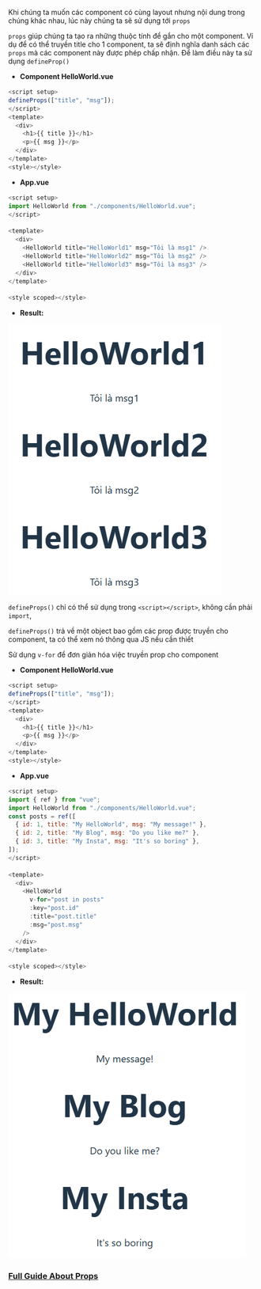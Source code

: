 Khi chúng ta muốn các component có cùng layout nhưng nội dung trong chúng khác nhau, lúc này chúng ta sẽ sử dụng tới `props`

`props` giúp chúng ta tạo ra những thuộc tính để gắn cho một component. Ví dụ để có thể truyền title cho 1 component, ta sẽ định nghĩa danh sách các `props` mà các component này được phép chấp nhận. Để làm điều này ta sử dụng `defineProp()`

- **Component HelloWorld.vue**

```js
<script setup>
defineProps(["title", "msg"]);
</script>
<template>
  <div>
    <h1>{{ title }}</h1>
    <p>{{ msg }}</p>
  </div>
</template>
<style></style>
```

- **App.vue**

```js
<script setup>
import HelloWorld from "./components/HelloWorld.vue";
</script>

<template>
  <div>
    <HelloWorld title="HelloWorld1" msg="Tôi là msg1" />
    <HelloWorld title="HelloWorld2" msg="Tôi là msg2" />
    <HelloWorld title="HelloWorld3" msg="Tôi là msg3" />
  </div>
</template>

<style scoped></style>
```

- **Result:**

![Result](image.png)

`defineProps()` chỉ có thể sử dụng trong `<script></script>`, không cần phải `import`,

`defineProps()` trả về một object bao gồm các prop được truyền cho component, ta có thể xem nó thông qua JS nếu cần thiết

Sử dụng `v-for` để đơn giản hóa việc truyền prop cho component

- **Component HelloWorld.vue**

```js
<script setup>
defineProps(["title", "msg"]);
</script>
<template>
  <div>
    <h1>{{ title }}</h1>
    <p>{{ msg }}</p>
  </div>
</template>
<style></style>
```

- **App.vue**

```js
<script setup>
import { ref } from "vue";
import HelloWorld from "./components/HelloWorld.vue";
const posts = ref([
  { id: 1, title: "My HelloWorld", msg: "My message!" },
  { id: 2, title: "My Blog", msg: "Do you like me?" },
  { id: 3, title: "My Insta", msg: "It's so boring" },
]);
</script>

<template>
  <div>
    <HelloWorld
      v-for="post in posts"
      :key="post.id"
      :title="post.title"
      :msg="post.msg"
    />
  </div>
</template>

<style scoped></style>

```

- **Result:**

![Result](image1.png)

### **[Full Guide About Props](https://vuejs.org/guide/components/props.html)**

